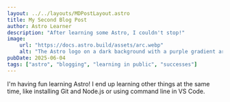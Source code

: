 ```yaml
---
layout: ../../layouts/MDPostLayout.astro
title: My Second Blog Post
author: Astro Learner
description: "After learning some Astro, I couldn't stop!"
image:
    url: "https://docs.astro.build/assets/arc.webp"
    alt: "The Astro logo on a dark background with a purple gradient arc."
pubDate: 2025-06-04
tags: ["astro", "blogging", "learning in public", "successes"]
---
```

I'm having fun learning Astro! I end up learning other things at the same time, like installing Git and Node.js or using command line in VS Code.